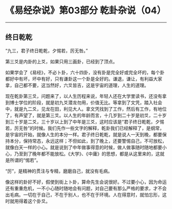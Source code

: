 # 《易经杂说》第03部分 乾卦杂说（04）

------

## 终日乾乾

“九三，君子终日乾乾，夕惕若，厉无咎。”

第三爻是内卦的上爻，如果只用三画卦，已经到了顶点。

如果学会了《易经》，不必卜卦，六十四卦，没有卦是完全好或完全坏的，每个卦都好中有坏，坏中有好，只有谦卦这一个卦是全好的。谦退，谦让，有利益大家拿，自己都不要，这当然好，六爻皆吉，这是宇宙的道理，人生的道理。

现在乾卦第三爻，问题来了，以人生历程来说，年轻人还在大学里读书，还没有拿到博士学位的阶段，就是初九爻潜龙勿用，价值无比。等拿到了文凭，踏入社会中，就是九二爻，见龙在田，利见大人。拿文凭找到了工作，然后有工作，有地位了，有声望了，就是第三爻。以人生的年龄而言，十几岁到二十岁是初爻，二十岁到三十岁是二爻，三十岁以上到了中年是三爻，这时应该是“君子终日乾乾，夕惕若，厉无咎”的时候。我们先作一些文字的解释，乾卦我们已经解释了，是纲常，是宇宙的开始，就像人生的本分一样。君子终日乾乾，就是说人一天到晚，都要保持本分，保持常态，永远这样；不但如此，到了晚上，还要警惕自己，不可放松，就像白天一样的小心。就是说到了中年做事得意的时候，做人做事随时随地都要小心，乃至到了晚年都不能放松。《大学》、《中庸》的思想，都是从这里来的，这就是所谓的“惕若”。

“厉”，是精神的贯注与专精，磨磨自己，就没有毛病。

像这样的卦好不好，假使到街上卜卦，算命先生会说很好。不过要小心，因为命运还有重重危机，一不小心随时随地会有问题，对自己要有那么严格的要求，才不会出毛病。一切在于自己，不在于别人，也不在于环境。人在得意时，就怕忘形，这时就用得着这个卦爻。